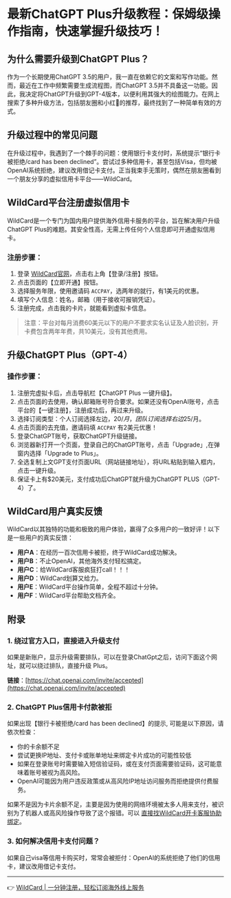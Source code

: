 # 最新ChatGPT Plus升级教程：保姆级操作指南，快速掌握升级技巧！

## 为什么需要升级到ChatGPT Plus？

作为一个长期使用ChatGPT 3.5的用户，我一直在依赖它的文案和写作功能。然而，最近在工作中频繁需要生成流程图，而ChatGPT 3.5并不具备这一功能。因此，我决定将ChatGPT升级到GPT-4版本，以便利用其强大的绘图能力。在网上搜索了多种升级方法，包括朋友圈和小红🍠的推荐，最终找到了一种简单有效的方式。

## 升级过程中的常见问题

在升级过程中，我遇到了一个棘手的问题：使用银行卡支付时，系统提示“银行卡被拒绝/card has been declined”。尝试过多种信用卡，甚至包括Visa，但均被OpenAI系统拒绝，建议改用借记卡支付。正当我束手无策时，偶然在朋友圈看到一个朋友分享的虚拟信用卡平台——WildCard。

## WildCard平台注册虚拟信用卡

WildCard是一个专门为国内用户提供海外信用卡服务的平台，旨在解决用户升级ChatGPT Plus的难题。其安全性高，无需上传任何个人信息即可开通虚拟信用卡。

### 注册步骤：
1. 登录 [WildCard官网](https://bbtdd.com/WildCard)，点击右上角【登录/注册】按钮。
2. 点击页面的【立即开通】按钮。
3. 选择服务年限，使用邀请码 `ACCPAY`，选两年的就行，有1美元的优惠。
4. 填写个人信息：姓名，邮箱（用于接收可报销凭证）。
5. 注册完成，点击我的卡片，就能看到虚拟卡信息。

> 注意：平台对每月消费60美元以下的用户不要求实名认证及人脸识别，开卡费包含两年年费，共10美元，没有其他费用。

## 升级ChatGPT Plus（GPT-4）

### 操作步骤：
1. 注册完虚拟卡后，点击导航栏【ChatGPT Plus 一键升级】。
2. 点击页面的去使用，确认邮箱账号符合要求。如果还没有OpenAI账号，点击平台的【一键注册】，注册成功后，再过来升级。
3. 选择订阅类型：个人订阅选择左边，$20/月，团队订阅选择右边$25/月。
4. 点击页面的去充值，邀请码填 `ACCPAY` 有2美元优惠！
5. 登录ChatGPT账号，获取ChatGPT升级链接。
6. 浏览器新打开一个页面，登录自己的ChatGPT账号，点击「Upgrade」,在弹窗内选择「Upgrade to Plus」。
7. 全选复制上文GPT支付页面URL（网站链接地址），将URL粘贴到输入框内，点击一键升级。
8. 保证卡上有$20美元，支付成功后ChatGPT就升级为ChatGPT PLUS（GPT-4）了。

## WildCard用户真实反馈

WildCard以其独特的功能和极致的用户体验，赢得了众多用户的一致好评！以下是一些用户的真实反馈：

- **用户A**：在经历一百次信用卡被拒，终于WildCard成功解决。
- **用户B**：不止OpenAI，其他海外支付轻松搞定。
- **用户C**：给WildCard客服疯狂打call！！！
- **用户D**：WildCard划算又给力。
- **用户E**：WildCard平台操作简单，全程不超过十分钟。
- **用户F**：WildCard平台帮助文档齐全。

## 附录

### 1. 绕过官方入口，直接进入升级支付

如果是新账户，显示升级需要排队，可以在登录ChatGpt之后，访问下面这个网址，就可以绕过排队，直接升级 Plus。

**链接**：[https://chat.openai.com/invite/accepted](https://chat.openai.com/invite/accepted)

### 2. ChatGPT Plus信用卡付款被拒

如果出现【银行卡被拒绝/card has been declined】的提示, 可能是以下原因，请依次检查：
- 你的卡余额不足
- 尝试更换IP地址、支付卡或账单地址来绑定卡片成功的可能性较低
- 如果在登录账号时需要输入短信验证码，或在支付页面需要验证码，这可能意味着账号被视为高风险。
- OpenAI可能因为用户违反政策或从高风险IP地址访问服务而拒绝提供付费服务。

如果不是因为卡片余额不足，主要是因为使用的网络环境被太多人用来支付，被识别为了机器人或高风险操作导致了这个报错。可以 [直接找WildCard开卡客服协助绑定](https://bbtdd.com/WildCard)。

### 3. 如何解决信用卡支付问题？

如果自己visa等信用卡购买时，常常会被拒付：OpenAI的系统拒绝了他们的信用卡，建议改用借记卡支付。

---

👉 [WildCard | 一分钟注册，轻松订阅海外线上服务](https://bbtdd.com/WildCard)